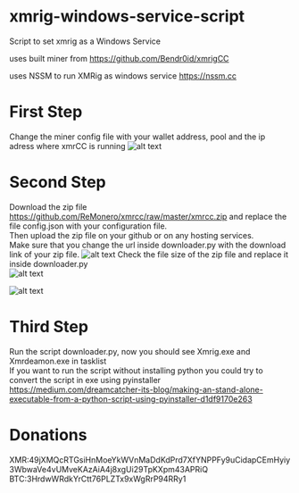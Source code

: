 # xmrig-windows-service-script
Script to set xmrig as a Windows Service

uses built miner from https://github.com/Bendr0id/xmrigCC

uses NSSM to run XMRig as windows service https://nssm.cc

# First Step

Change the miner config file with your wallet address, pool and the ip adress where xmrCC is running
![alt text](https://github.com/ReMonero/xmrcc/blob/master/xmrcc1.JPG?raw=true)
# Second Step
Download the zip file https://github.com/ReMonero/xmrcc/raw/master/xmrcc.zip and replace the file config.json with your configuration file.<br />
Then upload the zip file on your github or on any hosting services.<br />                                                                  Make sure that you change the url inside downloader.py with the download link of your zip file.
![alt text](https://github.com/ReMonero/xmrcc/blob/master/xmrcc2.JPG?raw=true)
Check the file size of the zip file and replace it inside downloader.py<br /> 
![alt text](https://github.com/ReMonero/xmrcc/blob/master/xmrcc3.JPG?raw=true)

![alt text](https://github.com/ReMonero/xmrcc/blob/master/xmrcc4.JPG?raw=true)
# Third Step
Run the script downloader.py, now you should see Xmrig.exe and Xmrdeamon.exe in tasklist<br />
If you want to run the script without installing python you could try to convert the script in exe using pyinstaller https://medium.com/dreamcatcher-its-blog/making-an-stand-alone-executable-from-a-python-script-using-pyinstaller-d1df9170e263



# Donations
XMR:49jXMQcRTGsiHnMoeYkWVnMaDdKdPrd7XfYNPPFy9uCidapCEmHyiy3WbwaVe4vUMveKAzAiA4j8xgUi29TpKXpm43APRiQ<br />
BTC:3HrdwWRdkYrCtt76PLZTx9xWgRrP94RRy1
